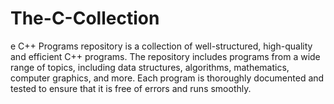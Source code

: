 # The-C-Collection
e C++ Programs repository is a collection of well-structured, high-quality and efficient C++ programs. The repository includes programs from a wide range of topics, including data structures, algorithms, mathematics, computer graphics, and more. Each program is thoroughly documented and tested to ensure that it is free of errors and runs smoothly.
